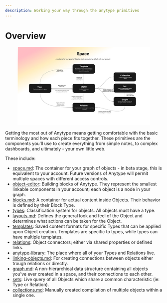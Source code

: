 ```yaml
---
description: Working your way through the anytype primitives
---
```


# Overview

<figure><img src="../.gitbook/assets/Anytype Primitives - Frame 2-2.jpg" alt=""><figcaption></figcaption></figure>

Getting the most out of Anytype means getting comfortable with the basic terminology and how each piece fits together. These primitives are the components you'll use to create everything from simple notes, to complex dashboards, and ultimately - your own little web.

These include:

* [space.md](../basics/space.md "mention"): The container for your graph of objects - in beta stage, this is equivalent to your account. Future versions of Anytype will permit multiple spaces with different access controls.
* [object-editor](../basics/object-editor/ "mention"): Building blocks of Anytype. They represent the smallest linkable components in your account; each object is a node in your graph.
* [blocks.md](../basics/object-editor/blocks.md "mention"): A container for actual content inside Objects. Their behavior is defined by their Block Type.
* [types](../basics/types/ "mention"): Classification system for objects. All objects must have a type.
* [layouts.md](../basics/types/layouts.md "mention"): Defines the general look and feel of the Object and determines what actions can be taken for the Object.
* [templates](../basics/types/templates/ "mention"): Saved content formats for specific Types that can be applied upon Object creation. Templates are specific to types, while types can have multiple templates.
* [relations](../basics/relations/ "mention"): Object connectors; either via shared properties or defined links.
* [anytype-library](../basics/anytype-library/ "mention"): The place where all of your Types and Relations live.
* [linking-objects.md](../anytype-basics/object-editor/linking-objects.md "mention"): For creating connections between objects either trough relations or directly.
* [graph.md](../basics/graph.md "mention"): A non-hierarchical data structure containing all objects you've ever created in a space, and their connections to each other.
* [sets](../basics/sets/ "mention"): Live query of all Objects which share a common characteristic (ie: Type or Relation).
* [collections.md](../basics/collections.md "mention"): Manually created compilation of multiple objects within a single one.&#x20;
